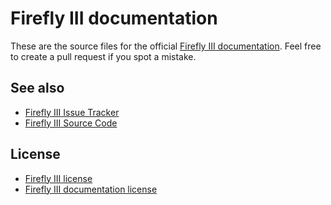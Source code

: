 # Firefly III documentation

These are the source files for the official [Firefly III documentation](https://docs.firefly-iii.org/). Feel free to create a pull request if you spot a mistake.

## See also

- [Firefly III Issue Tracker](https://github.com/firefly-iii/firefly-iii/issues)
- [Firefly III Source Code](https://github.com/firefly-iii/firefly-iii)

## License

- [Firefly III license](https://github.com/firefly-iii/firefly-iii/blob/master/LICENSE)
- [Firefly III documentation license](https://github.com/firefly-iii/docs/blob/master/license)
